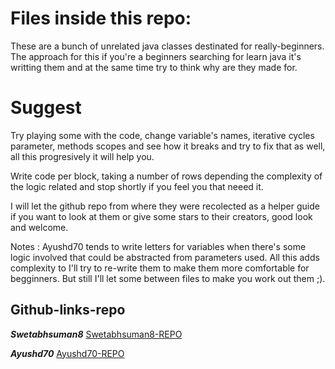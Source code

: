 # Files inside this repo: 


These are a bunch of unrelated java classes destinated for really-beginners. 
The approach for this if you're a beginners searching for learn java it's writting them
and at the same time try to think why are they made for.

# Suggest
 Try playing some with the code, change variable's names, iterative cycles parameter, methods scopes and
 see how it breaks and try to fix that as well, all this progresively it will help you. 

Write code per block, taking a number of rows depending the complexity of the logic related and stop shortly if you feel you that neeed it. 


I will let the github repo from where they were recolected as a helper guide if you want to look at them or
give some stars to their creators, good look and welcome. 
 

Notes : Ayushd70 tends to write letters for variables when there's some logic involved that could be 
abstracted from parameters used.  All this adds complexity to I'll try to re-write them to make them more comfortable
for begginners. But still I'll let some between files to make you work out them ;).


## Github-links-repo

***Swetabhsuman8*** 
[Swetabhsuman8-REPO](https://github.com/Swetabhsuman8/Java-Basic-Codes-for-beginner-to-advance)
 


***Ayushd70*** 
[Ayushd70-REPO](https://github.com/Ayushd70/RetardedCodes) 